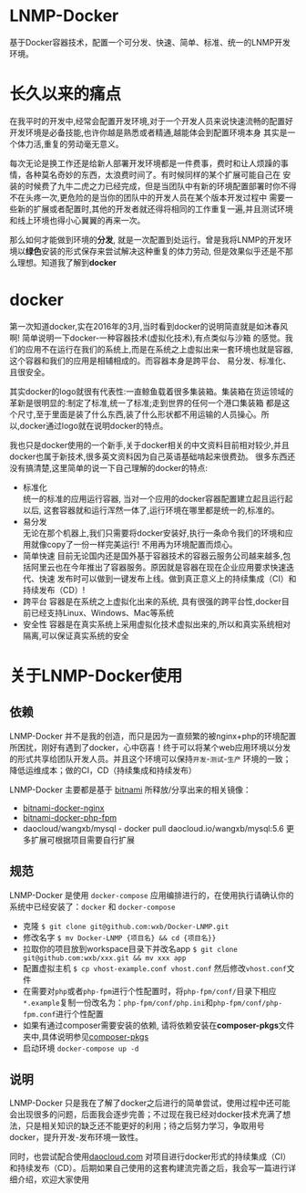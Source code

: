 # LNMP-Docker

基于Docker容器技术，配置一个可分发、快速、简单、标准、统一的LNMP开发环境。

# 长久以来的痛点

在我平时的开发中,经常会配置开发环境,对于一个开发人员来说快速流畅的配置好开发环境是必备技能,也许你越是熟悉或者精通,越能体会到配置环境本身
其实是一个体力活,重复的劳动毫无意义。

每次无论是换工作还是给新人部署开发环境都是一件费事，费时和让人烦躁的事情，各种莫名奇妙的东西，太浪费时间了。有时候同样的某个扩展可能自己在
安装的时候费了九牛二虎之力已经完成，但是当团队中有新的环境配置部署时你不得不在头疼一次,更危险的是当你的团队中的开发人员在某个版本开发过程中
需要一些新的扩展或者配置时,其他的开发者就还得将相同的工作重复一遍,并且测试环境和线上环境也得小心翼翼的再来一次。

那么如何才能做到环境的**分发**, 就是一次配置到处运行。曾是我将LNMP的开发环境以**绿色**安装的形式保存来尝试解决这种重复的体力劳动,
但是效果似乎还是不那么理想。知道我了解到**docker**


# docker
第一次知道docker,实在2016年的3月,当时看到docker的说明简直就是如沐春风啊! 简单说明一下docker-一种容器技术(虚拟化技术),有点类似与沙箱
的感觉。我们的应用不在运行在我们的系统上,而是在系统之上虚拟出来一套环境也就是容器,这个容器和我们的应用是相辅相成的。而容器本身是跨平台、
易分发、标准化、且很安全。

其实docker的logo就很有代表性:一直鲸鱼载着很多集装箱。集装箱在货运领域的革新是很明显的:制定了标准,统一了标准;走到世界的任何一个港口集装箱
都是这个尺寸,至于里面是装了什么东西,装了什么形状都不用运输的人员操心。所以,docker通过logo就在说明docker的特点。

我也只是docker使用的一个新手,关于docker相关的中文资料目前相对较少,并且docker也属于新技术,很多英文资料因为自己英语基础啃起来很费劲。
很多东西还没有搞清楚,这里简单的说一下自己理解的docker的特点:

* 标准化    
    统一的标准的应用运行容器, 当对一个应用的docker容器配置建立起且运行起以后, 这套容器就和运行浑然一体了,运行环境在哪里都是统一的,标准的。
* 易分发      
    无论在那个机器上,我们只需要将docker安装好,执行一条命令我们的环境和应用就像copy了一份一样完美运行! 不用再为环境配置而烦心。
* 简单快速
    目前无论国内还是国外基于容器技术的容器云服务公司越来越多,包括阿里云也在今年推出了容器服务。原因就是容器在现在企业应用要求快速迭代、快速
    发布时可以做到一键发布上线。做到真正意义上的持续集成（CI）和持续发布（CD）!
* 跨平台
    容器是在系统之上虚拟化出来的系统, 具有很强的跨平台性,docker目前已经支持Linux、Windows、Mac等系统
* 安全性
    容器是在真实系统上采用虚拟化技术虚拟出来的,所以和真实系统相对隔离,可以保证真实系统的安全
    
# 关于LNMP-Docker使用

## 依赖

LNMP-Docker 并不是我的创造，而只是因为一直频繁的被nginx+php的环境配置所困扰，刚好有遇到了docker，心中窃喜！终于可以将某个web应用环境以分发的形式共享给团队开发人员。并且这个环境可以保持`开发`-`测试`-`生产` 环境的一致；降低运维成本；做的CI，CD（持续集成和持续发布）

LNMP-Docker 主要都是基于 [bitnami](https://github.com/bitnami) 所释放/分享出来的相关镜像：

  * [bitnami-docker-nginx](https://github.com/bitnami/bitnami-docker-nginx)
  * [bitnami-docker-php-fpm](https://github.com/bitnami/bitnami-docker-php-fpm)
  * daocloud/wangxb/mysql - docker pull daocloud.io/wangxb/mysql:5.6
更多扩展可根据项目需要自行扩展

## 规范

LNMP-Docker 是使用 `docker-compose` 应用编排进行的，在使用执行请确认你的系统中已经安装了：`docker` 和 `docker-compose`  

  * 克隆 `$ git clone git@github.com:wxb/Docker-LNMP.git`
  * 修改名字 `$ mv Docker-LNMP {项目名} && cd {项目名}}`
  * 拉取你的项目放到workspace目录下并改名app `$ git clone git@github.com:wxb/xxx.git && mv xxx app`
  * 配置虚拟主机 `$ cp vhost-example.conf vhost.conf` 然后修改`vhost.conf`文件
  * 在需要对`php`或者`php-fpm`进行个性配置时，将`php-fpm/conf/`目录下相应`*.example`复制一份改名为：`php-fpm/conf/php.ini`和`php-fpm/conf/php-fpm.conf`进行个性配置
  * 如果有通过composer需要安装的依赖, 请将依赖安装在**composer-pkgs**文件夹中,具体说明参见[composer-pkgs](./composer-pkgs/README.md)
  * 启动环境 `docker-compose up -d`


## 说明

LNMP-Docker 只是我在了解了docker之后进行的简单尝试，使用过程中还可能会出现很多的问题，后面我会逐步完善；不过现在我已经对docker技术充满了想法，只是相关知识的缺乏还不能更好的利用；待之后努力学习，争取用号docker，提升开发-发布环境一致性。

同时，也尝试配合使用[daocloud.com](https://dashboard.daocloud.io/) 对项目进行docker形式的持续集成（CI）和持续发布（CD）。后期如果自己使用的这套构建流完善之后，我会写一篇进行详细介绍，欢迎大家使用
